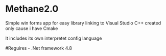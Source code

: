 # Methane2.0

Simple win forms app for easy library linking to Visual Studio C++ created only cause i have Cmake

It includes its own interpretet config language

#Reguires
	- .Net framework 4.8